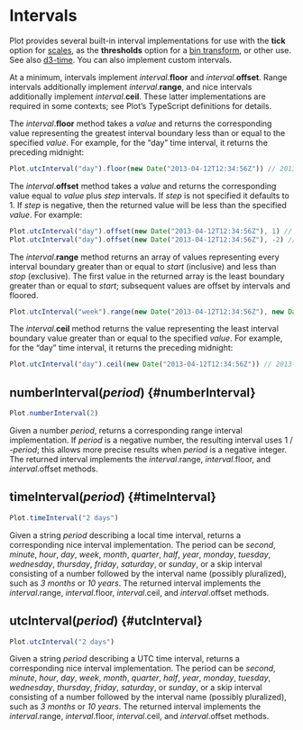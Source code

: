 <script setup>

import * as Plot from "@observablehq/plot";
import * as d3 from "d3";

</script>

# Intervals <VersionBadge version="0.6.15" pr="2075" />

Plot provides several built-in interval implementations for use with the **tick** option for [scales](./scales.md), as the **thresholds** option for a [bin transform](../transforms/bin.md), or other use. See also [d3-time](https://d3js.org/d3-time). You can also implement custom intervals.

At a minimum, intervals implement *interval*.**floor** and *interval*.**offset**. Range intervals additionally implement *interval*.**range**, and nice intervals additionally implement *interval*.**ceil**. These latter implementations are required in some contexts; see Plot’s TypeScript definitions for details.

The *interval*.**floor** method takes a *value* and returns the corresponding value representing the greatest interval boundary less than or equal to the specified *value*. For example, for the “day” time interval, it returns the preceding midnight:

```js
Plot.utcInterval("day").floor(new Date("2013-04-12T12:34:56Z")) // 2013-04-12
```

The *interval*.**offset** method takes a *value* and returns the corresponding value equal to *value* plus *step* intervals. If *step* is not specified it defaults to 1. If *step* is negative, then the returned value will be less than the specified *value*. For example:

```js
Plot.utcInterval("day").offset(new Date("2013-04-12T12:34:56Z"), 1) // 2013-04-13T12:34:56Z
Plot.utcInterval("day").offset(new Date("2013-04-12T12:34:56Z"), -2) // 2013-03-22T12:34:56Z
```

The *interval*.**range** method returns an array of values representing every interval boundary greater than or equal to *start* (inclusive) and less than *stop* (exclusive). The first value in the returned array is the least boundary greater than or equal to *start*; subsequent values are offset by intervals and floored.

```js
Plot.utcInterval("week").range(new Date("2013-04-12T12:34:56Z"), new Date("2013-05-12T12:34:56Z")) // [2013-04-14, 2013-04-21, 2013-04-28, 2013-05-05, 2013-05-12]
```

The *interval*.**ceil** method returns the value representing the least interval boundary value greater than or equal to the specified *value*. For example, for the “day” time interval, it returns the preceding midnight:

```js
Plot.utcInterval("day").ceil(new Date("2013-04-12T12:34:56Z")) // 2013-04-13
```

## numberInterval(*period*) {#numberInterval}

```js
Plot.numberInterval(2)
```

Given a number *period*, returns a corresponding range interval implementation. If *period* is a negative number, the resulting interval uses 1 / -*period*; this allows more precise results when *period* is a negative integer. The returned interval implements the *interval*.range, *interval*.floor, and *interval*.offset methods.

## timeInterval(*period*) {#timeInterval}

```js
Plot.timeInterval("2 days")
```

Given a string *period* describing a local time interval, returns a corresponding nice interval implementation. The period can be *second*, *minute*, *hour*, *day*, *week*, *month*, *quarter*, *half*, *year*, *monday*, *tuesday*, *wednesday*, *thursday*, *friday*, *saturday*, or *sunday*, or a skip interval consisting of a number followed by the interval name (possibly pluralized), such as *3 months* or *10 years*. The returned interval implements the *interval*.range, *interval*.floor, *interval*.ceil, and *interval*.offset methods.

## utcInterval(*period*) {#utcInterval}

```js
Plot.utcInterval("2 days")
```

Given a string *period* describing a UTC time interval, returns a corresponding nice interval implementation. The period can be *second*, *minute*, *hour*, *day*, *week*, *month*, *quarter*, *half*, *year*, *monday*, *tuesday*, *wednesday*, *thursday*, *friday*, *saturday*, or *sunday*, or a skip interval consisting of a number followed by the interval name (possibly pluralized), such as *3 months* or *10 years*. The returned interval implements the *interval*.range, *interval*.floor, *interval*.ceil, and *interval*.offset methods.
